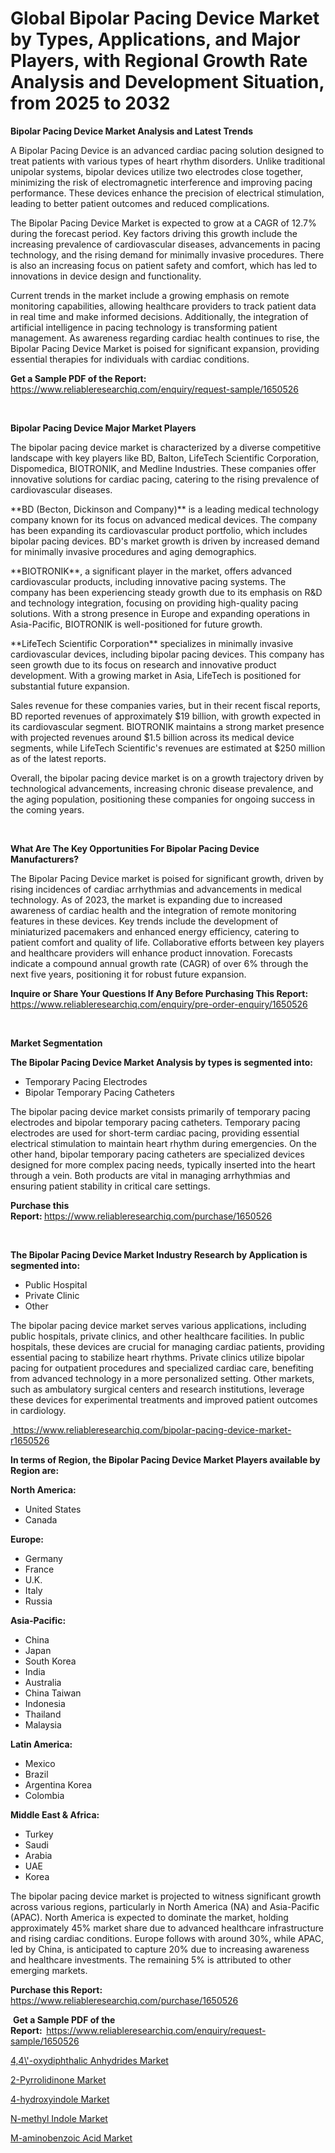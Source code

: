 <p><h1>Global Bipolar Pacing Device Market by Types, Applications, and Major Players, with Regional Growth Rate Analysis and Development Situation, from 2025 to 2032</h1></p><p><strong>Bipolar Pacing Device Market Analysis and Latest Trends</strong></p>
<p><p>A Bipolar Pacing Device is an advanced cardiac pacing solution designed to treat patients with various types of heart rhythm disorders. Unlike traditional unipolar systems, bipolar devices utilize two electrodes close together, minimizing the risk of electromagnetic interference and improving pacing performance. These devices enhance the precision of electrical stimulation, leading to better patient outcomes and reduced complications.</p><p>The Bipolar Pacing Device Market is expected to grow at a CAGR of 12.7% during the forecast period. Key factors driving this growth include the increasing prevalence of cardiovascular diseases, advancements in pacing technology, and the rising demand for minimally invasive procedures. There is also an increasing focus on patient safety and comfort, which has led to innovations in device design and functionality.</p><p>Current trends in the market include a growing emphasis on remote monitoring capabilities, allowing healthcare providers to track patient data in real time and make informed decisions. Additionally, the integration of artificial intelligence in pacing technology is transforming patient management. As awareness regarding cardiac health continues to rise, the Bipolar Pacing Device Market is poised for significant expansion, providing essential therapies for individuals with cardiac conditions.</p></p>
<p><strong>Get a Sample PDF of the Report:&nbsp;</strong> <a href="https://www.reliableresearchiq.com/enquiry/request-sample/1650526?utm_campaign=1088&utm_medium=2&utm_source=Github&utm_content=ia&utm_term=23032025&utm_id=bipolar-pacing-device">https://www.reliableresearchiq.com/enquiry/request-sample/1650526</a></p>
<p>&nbsp;</p>
<p><strong>Bipolar Pacing Device Major Market Players</strong></p>
<p><p>The bipolar pacing device market is characterized by a diverse competitive landscape with key players like BD, Balton, LifeTech Scientific Corporation, Dispomedica, BIOTRONIK, and Medline Industries. These companies offer innovative solutions for cardiac pacing, catering to the rising prevalence of cardiovascular diseases.</p><p>**BD (Becton, Dickinson and Company)** is a leading medical technology company known for its focus on advanced medical devices. The company has been expanding its cardiovascular product portfolio, which includes bipolar pacing devices. BD's market growth is driven by increased demand for minimally invasive procedures and aging demographics.</p><p>**BIOTRONIK**, a significant player in the market, offers advanced cardiovascular products, including innovative pacing systems. The company has been experiencing steady growth due to its emphasis on R&D and technology integration, focusing on providing high-quality pacing solutions. With a strong presence in Europe and expanding operations in Asia-Pacific, BIOTRONIK is well-positioned for future growth.</p><p>**LifeTech Scientific Corporation** specializes in minimally invasive cardiovascular devices, including bipolar pacing devices. This company has seen growth due to its focus on research and innovative product development. With a growing market in Asia, LifeTech is positioned for substantial future expansion.</p><p>Sales revenue for these companies varies, but in their recent fiscal reports, BD reported revenues of approximately $19 billion, with growth expected in its cardiovascular segment. BIOTRONIK maintains a strong market presence with projected revenues around $1.5 billion across its medical device segments, while LifeTech Scientific's revenues are estimated at $250 million as of the latest reports.</p><p>Overall, the bipolar pacing device market is on a growth trajectory driven by technological advancements, increasing chronic disease prevalence, and the aging population, positioning these companies for ongoing success in the coming years.</p></p>
<p>&nbsp;</p>
<p><strong>What Are The Key Opportunities For Bipolar Pacing Device Manufacturers?</strong></p>
<p><p>The Bipolar Pacing Device market is poised for significant growth, driven by rising incidences of cardiac arrhythmias and advancements in medical technology. As of 2023, the market is expanding due to increased awareness of cardiac health and the integration of remote monitoring features in these devices. Key trends include the development of miniaturized pacemakers and enhanced energy efficiency, catering to patient comfort and quality of life. Collaborative efforts between key players and healthcare providers will enhance product innovation. Forecasts indicate a compound annual growth rate (CAGR) of over 6% through the next five years, positioning it for robust future expansion.</p></p>
<p><strong>Inquire or Share Your Questions If Any Before Purchasing This Report:</strong> <a href="https://www.reliableresearchiq.com/enquiry/pre-order-enquiry/1650526?utm_campaign=1088&utm_medium=2&utm_source=Github&utm_content=ia&utm_term=23032025&utm_id=bipolar-pacing-device">https://www.reliableresearchiq.com/enquiry/pre-order-enquiry/1650526</a></p>
<p>&nbsp;</p>
<p><strong>Market Segmentation</strong></p>
<p><strong>The Bipolar Pacing Device Market Analysis by types is segmented into:</strong></p>
<p><ul><li>Temporary Pacing Electrodes</li><li>Bipolar Temporary Pacing Catheters</li></ul></p>
<p><p>The bipolar pacing device market consists primarily of temporary pacing electrodes and bipolar temporary pacing catheters. Temporary pacing electrodes are used for short-term cardiac pacing, providing essential electrical stimulation to maintain heart rhythm during emergencies. On the other hand, bipolar temporary pacing catheters are specialized devices designed for more complex pacing needs, typically inserted into the heart through a vein. Both products are vital in managing arrhythmias and ensuring patient stability in critical care settings.</p></p>
<p><strong>Purchase this Report:&nbsp;</strong><a href="https://www.reliableresearchiq.com/purchase/1650526?utm_campaign=1088&utm_medium=2&utm_source=Github&utm_content=ia&utm_term=23032025&utm_id=bipolar-pacing-device">https://www.reliableresearchiq.com/purchase/1650526</a></p>
<p>&nbsp;</p>
<p><strong>The Bipolar Pacing Device Market Industry Research by Application is segmented into:</strong></p>
<p><ul><li>Public Hospital</li><li>Private Clinic</li><li>Other</li></ul></p>
<p><p>The bipolar pacing device market serves various applications, including public hospitals, private clinics, and other healthcare facilities. In public hospitals, these devices are crucial for managing cardiac patients, providing essential pacing to stabilize heart rhythms. Private clinics utilize bipolar pacing for outpatient procedures and specialized cardiac care, benefiting from advanced technology in a more personalized setting. Other markets, such as ambulatory surgical centers and research institutions, leverage these devices for experimental treatments and improved patient outcomes in cardiology.</p></p>
<p><a href="https://www.reliableresearchiq.com/bipolar-pacing-device-market-r1650526?utm_campaign=1088&utm_medium=2&utm_source=Github&utm_content=ia&utm_term=23032025&utm_id=bipolar-pacing-device">&nbsp;https://www.reliableresearchiq.com/bipolar-pacing-device-market-r1650526</a></p>
<p><strong>In terms of Region, the Bipolar Pacing Device Market Players available by Region are:</strong></p>
<p>
    <p> <strong> North America: </strong>
        <ul>
            <li>United States</li>
            <li>Canada</li>
        </ul>
        </p> 
    <p> <strong> Europe: </strong>
        <ul>
            <li>Germany</li>
            <li>France</li>
            <li>U.K.</li>
            <li>Italy</li>
            <li>Russia</li>
        </ul>
        </p> 
    <p> <strong> Asia-Pacific: </strong>
        <ul>
            <li>China</li>
            <li>Japan</li>
            <li>South Korea</li>
            <li>India</li>
            <li>Australia</li>
            <li>China Taiwan</li>
            <li>Indonesia</li>
            <li>Thailand</li>
            <li>Malaysia</li>
        </ul>
        </p> 
    <p> <strong> Latin America: </strong>
        <ul>
            <li>Mexico</li>
            <li>Brazil</li>
            <li>Argentina Korea</li>
            <li>Colombia</li>
        </ul>
        </p> 
    <p> <strong> Middle East & Africa: </strong>
        <ul>
            <li>Turkey</li>
            <li>Saudi</li>
            <li>Arabia</li>
            <li>UAE</li>
            <li>Korea</li>
        </ul>
    </p>
    </p>
<p><p>The bipolar pacing device market is projected to witness significant growth across various regions, particularly in North America (NA) and Asia-Pacific (APAC). North America is expected to dominate the market, holding approximately 45% market share due to advanced healthcare infrastructure and rising cardiac conditions. Europe follows with around 30%, while APAC, led by China, is anticipated to capture 20% due to increasing awareness and healthcare investments. The remaining 5% is attributed to other emerging markets.</p></p>
<p><strong>Purchase this Report: </strong><a href="https://www.reliableresearchiq.com/purchase/1650526?utm_campaign=1088&utm_medium=2&utm_source=Github&utm_content=ia&utm_term=23032025&utm_id=bipolar-pacing-device">https://www.reliableresearchiq.com/purchase/1650526</a></p>
<p>&nbsp;<strong>Get a Sample PDF of the Report:&nbsp;&nbsp;</strong><a href="https://www.reliableresearchiq.com/enquiry/request-sample/1650526?utm_campaign=1088&utm_medium=2&utm_source=Github&utm_content=ia&utm_term=23032025&utm_id=bipolar-pacing-device">https://www.reliableresearchiq.com/enquiry/request-sample/1650526</a></p>
<p><strong></strong></p>
<p><p><a href="https://github.com/keeniielokl/Market-Research-Report-List-1/blob/main/44-oxydiphthalic-anhydrides-market.md?utm_campaign=1088&utm_medium=2&utm_source=Github&utm_content=ia&utm_term=23032025&utm_id=bipolar-pacing-device">4,4\'-oxydiphthalic Anhydrides Market</a></p><p><a href="https://github.com/kuziaaring40/Market-Research-Report-List-1/blob/main/2-pyrrolidinone-market.md?utm_campaign=1088&utm_medium=2&utm_source=Github&utm_content=ia&utm_term=23032025&utm_id=bipolar-pacing-device">2-Pyrrolidinone Market</a></p><p><a href="https://github.com/alablisepah/Market-Research-Report-List-1/blob/main/4-hydroxyindole-market.md?utm_campaign=1088&utm_medium=2&utm_source=Github&utm_content=ia&utm_term=23032025&utm_id=bipolar-pacing-device">4-hydroxyindole Market</a></p><p><a href="https://github.com/hoganemken50/Market-Research-Report-List-1/blob/main/n-methyl-indole-market.md?utm_campaign=1088&utm_medium=2&utm_source=Github&utm_content=ia&utm_term=23032025&utm_id=bipolar-pacing-device">N-methyl Indole Market</a></p><p><a href="https://github.com/bauzolesco/Market-Research-Report-List-1/blob/main/m-aminobenzoic-acid-market.md?utm_campaign=1088&utm_medium=2&utm_source=Github&utm_content=ia&utm_term=23032025&utm_id=bipolar-pacing-device">M-aminobenzoic Acid Market</a></p></p>